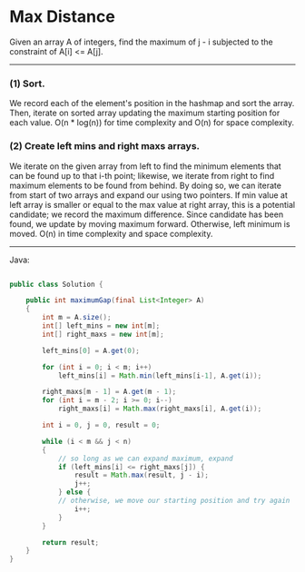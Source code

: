 # Max Distance

Given an array A of integers, find the maximum of j - i subjected to the
constraint of A[i] <= A[j].

---

### (1) Sort.

We record each of the element's position in the hashmap and sort the array.
Then, iterate on sorted array updating the maximum starting position for each
value. O(n * log(n)) for time complexity and O(n) for space complexity.

### (2) Create left mins and right maxs arrays.

We iterate on the given array from left to find the minimum elements that can
be found up to that i-th point; likewise, we iterate from right to find maximum
elements to be found from behind. By doing so, we can iterate from start of two
arrays and expand our using two pointers. If min value at left array is smaller
or equal to the max value at right array, this is a potential candidate; we
record the maximum difference. Since candidate has been found, we update by
moving maximum forward. Otherwise, left minimum is moved. O(n) in time
complexity and space complexity.

---

Java:

```java

public class Solution {

    public int maximumGap(final List<Integer> A)
    {
        int m = A.size();
        int[] left_mins = new int[m];
        int[] right_maxs = new int[m];

        left_mins[0] = A.get(0);

        for (int i = 0; i < m; i++)
            left_mins[i] = Math.min(left_mins[i-1], A.get(i));

        right_maxs[m - 1] = A.get(m - 1);
        for (int i = m - 2; i >= 0; i--)
            right_maxs[i] = Math.max(right_maxs[i], A.get(i));

        int i = 0, j = 0, result = 0;

        while (i < m && j < n)
        {
            // so long as we can expand maximum, expand
            if (left_mins[i] <= right_maxs[j]) {
                result = Math.max(result, j - i);
                j++;
            } else {
            // otherwise, we move our starting position and try again
                i++;
            }
        }

        return result;
    }
}

```
